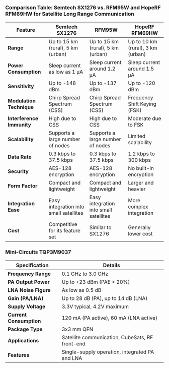### Comparison Table: Semtech SX1276 vs. RFM95W and HopeRF RFM69HW for Satellite Long Range Communication

| Feature                         | Semtech SX1276                               | RFM95W                                       | HopeRF RFM69HW                              |
|---------------------------------|---------------------------------------------|---------------------------------------------|---------------------------------------------|
| **Range**                       | Up to 15 km (rural), 5 km (urban)            | Up to 15 km (rural), 5 km (urban)            | Up to 10 km (rural), 3 km (urban)           |
| **Power Consumption**           | Sleep current as low as 1 µA                 | Sleep current around 1.2 µA                  | Sleep current around 1.5 µA                 |
| **Sensitivity**                 | Up to -148 dBm                               | Up to -137 dBm                               | Up to -120 dBm                              |
| **Modulation Technique**        | Chirp Spread Spectrum (CSS)                  | Chirp Spread Spectrum (CSS)                  | Frequency Shift Keying (FSK)                |
| **Interference Immunity**       | High due to CSS                              | High due to CSS                              | Moderate due to FSK                         |
| **Scalability**                 | Supports a large number of nodes             | Supports a large number of nodes             | Limited scalability                         |
| **Data Rate**                   | 0.3 kbps to 37.5 kbps                        | 0.3 kbps to 37.5 kbps                        | 1.2 kbps to 300 kbps                        |
| **Security**                    | AES-128 encryption                           | AES-128 encryption                           | No built-in encryption                      |
| **Form Factor**                 | Compact and lightweight                      | Compact and lightweight                      | Larger and heavier                          |
| **Integration Ease**            | Easy integration into small satellites       | Easy integration into small satellites       | More complex integration                    |
| **Cost**                        | Competitive for its feature set              | Similar to SX1276                            | Generally lower cost                        |

### Mini-Circuits TQP3M9037

| Specification       | Details                                      |
|---------------------|----------------------------------------------|
| **Frequency Range**     | 0.1 GHz to 3.0 GHz                           |
| **PA Output Power**     | Up to +23 dBm (PAE > 20%)                     |
| **LNA Noise Figure**    | As low as 0.5 dB                              |
| **Gain (PA/LNA)**       | Up to 28 dB (PA), up to 14 dB (LNA)           |
| **Supply Voltage**      | 3.3V typical, 4.2V maximum                    |
| **Current Consumption** | 120 mA (PA active), 60 mA (LNA active)        |
| **Package Type**        | 3x3 mm QFN                                   |
| **Applications**        | Satellite communication, CubeSats, RF front-end |
| **Features**            | Single-supply operation, integrated PA and LNA |

